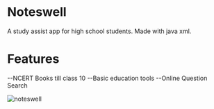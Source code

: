 # Noteswell
A study assist app for high school students.
Made with java xml.
# Features
--NCERT Books till class 10
--Basic education tools
--Online Question Search  


![noteswell](https://github.com/user-attachments/assets/45cb9958-a184-4d6c-b0e4-6d98012369ec)
